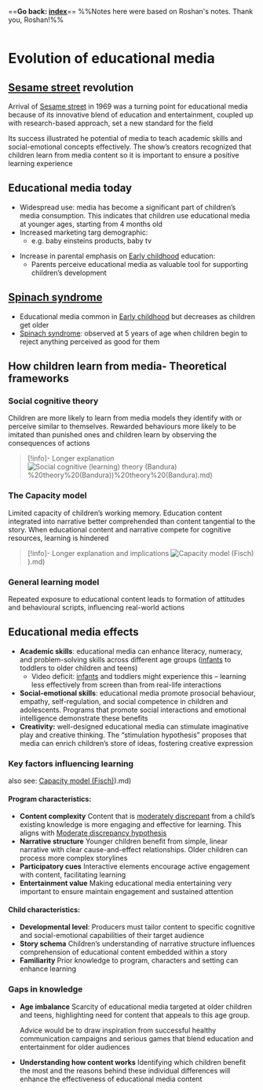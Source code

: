 ==**Go back: [index](index.md)**==
%%Notes here were based on Roshan's notes. Thank you, Roshan!%%

```table-of-contents
```
# Evolution of educational media

## [Sesame street](common_terms/Sesame%20street.md) revolution 

Arrival of [Sesame street](common_terms/Sesame%20street.md) in 1969 was a turning point for educational media because of its innovative blend of education and entertainment, coupled up with research-based approach, set a new standard for the field

Its success illustrated he potential of media to teach academic skills and social-emotional concepts effectively. The show’s creators recognized that children learn from media content so it is important to ensure a positive learning experience 

## Educational media today

* Widespread use: media has become a significant part of children’s media consumption. This indicates that children use educational media at younger ages, starting from 4 months old
* Increased marketing targ demographic:
	* e.g. baby einsteins products, baby tv
- Increase in parental emphasis on [Early childhood](Definitions/Age%20ranges/Early%20childhood.md) education:
	- Parents perceive educational media as valuable tool for supporting children’s development

## [Spinach syndrome](Definitions/theories/The%20Spinach%20Syndrome.md)

* Educational media common in [Early childhood](Definitions/Age%20ranges/Early%20childhood.md) but decreases as children get older
* [Spinach syndrome](Definitions/theories/The%20Spinach%20Syndrome.md): observed at 5 years of age when children begin to reject anything perceived as good for them

## How children learn from media- Theoretical frameworks

### Social cognitive theory
Children are more likely to learn from media models they identify with or perceive similar to themselves. Rewarded behaviours more likely to be imitated than punished ones and children learn by observing the consequences of actions

> [!info]- Longer explanation
> ![Social cognitive (learning) theory (Bandura)](learning)%20theory%20(Bandura))%20theory%20(Bandura).md)

### The Capacity model
Limited capacity of children’s working memory. Education content integrated into narrative better comprehended than content tangential to the story. When educational content and narrative compete for cognitive resources, learning is hindered

> [!info]- Longer explanation and implications
> ![Capacity model (Fisch)](Fisch)).md)

### General learning model
Repeated exposure to educational content leads to formation of attitudes and behavioural scripts, influencing real-world actions

## Educational media effects

* **Academic skills**: educational media can enhance literacy, numeracy, and problem-solving skills across different age groups ([infants](Definitions/Age%20ranges/infants.md) to toddlers to older children and teens)
	* Video deficit: [infants](Definitions/Age%20ranges/infants.md) and toddlers might experience this – learning less effectively from screen than from real-life interactions
* **Social-emotional skills**: educational media promote prosocial behaviour, empathy, self-regulation, and social competence in children and adolescents. Programs that promote social interactions and emotional intelligence demonstrate these benefits
* **Creativity:** well-designed educational media can stimulate imaginative play and creative thinking. The “stimulation hypothesis” proposes that media can enrich children’s store of ideas, fostering creative expression

### Key factors influencing learning

also see: [Capacity model (Fisch)](Fisch)).md)
#### Program characteristics:

* **Content complexity** Content that is [moderately discrepant](Definitions/theories/Moderate%20discrepancy%20hypothesis.md) from a child’s existing knowledge is more engaging and effective for learning. This aligns with [Moderate discrepancy hypothesis](Definitions/theories/Moderate%20discrepancy%20hypothesis.md)
* **Narrative structure** Younger children benefit from simple, linear narrative with clear cause-and-effect relationships. Older children can process more complex storylines
* **Participatory cues** Interactive elements encourage active engagement with content, facilitating learning
* **Entertainment value** Making educational media entertaining very important to ensure maintain engagement and sustained attention
#### Child characteristics:
* **Developmental level**: Producers must tailor content to specific cognitive and social-emotional capabilities of their target audience
* **Story schema** Children’s understanding of narrative structure influences comprehension of educational content embedded within a story 
* **Familiarity** Prior knowledge to program, characters and setting can enhance learning

### Gaps in knowledge
* **Age imbalance** Scarcity of educational media targeted at older children and teens, highlighting need for content that appeals to this age group.
  
  Advice would be to draw inspiration from successful healthy communication campaigns and serious games that blend education and entertainment for older audiences

* **Understanding how content works**
  Identifying which children benefit the most and the reasons behind these individual differences will enhance the effectiveness of educational media content